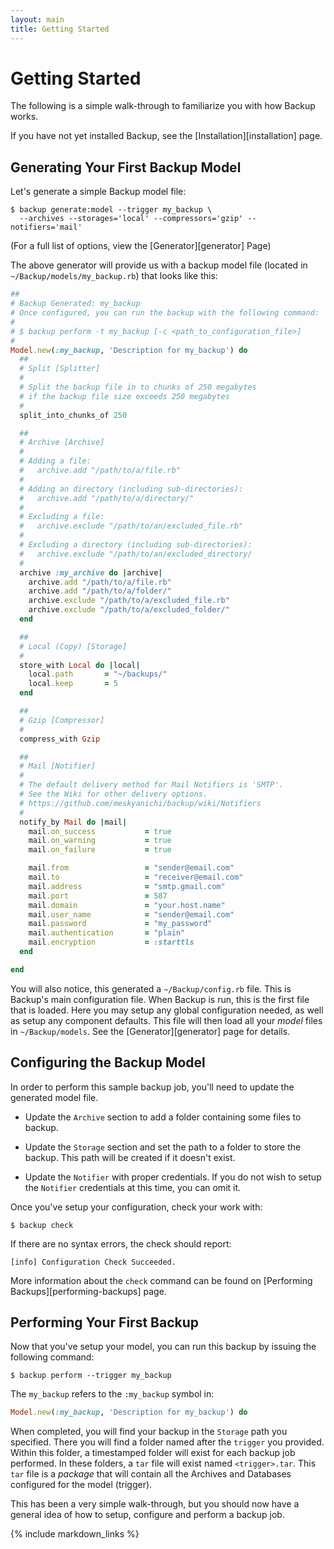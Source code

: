 ```yaml
---
layout: main
title: Getting Started
---
```


Getting Started
===============

The following is a simple walk-through to familiarize you with how Backup works.

If you have not yet installed Backup, see the [Installation][installation] page.

Generating Your First Backup Model
----------------------------------

Let's generate a simple Backup model file:

    $ backup generate:model --trigger my_backup \
      --archives --storages='local' --compressors='gzip' --notifiers='mail'

(For a full list of options, view the [Generator][generator] Page)

The above generator will provide us with a backup model file (located in `~/Backup/models/my_backup.rb`) that looks like this:

```rb
##
# Backup Generated: my_backup
# Once configured, you can run the backup with the following command:
#
# $ backup perform -t my_backup [-c <path_to_configuration_file>]
#
Model.new(:my_backup, 'Description for my_backup') do
  ##
  # Split [Splitter]
  #
  # Split the backup file in to chunks of 250 megabytes
  # if the backup file size exceeds 250 megabytes
  #
  split_into_chunks_of 250

  ##
  # Archive [Archive]
  #
  # Adding a file:
  #   archive.add "/path/to/a/file.rb"
  #
  # Adding an directory (including sub-directories):
  #   archive.add "/path/to/a/directory/"
  #
  # Excluding a file:
  #   archive.exclude "/path/to/an/excluded_file.rb"
  #
  # Excluding a directory (including sub-directories):
  #   archive.exclude "/path/to/an/excluded_directory/
  #
  archive :my_archive do |archive|
    archive.add "/path/to/a/file.rb"
    archive.add "/path/to/a/folder/"
    archive.exclude "/path/to/a/excluded_file.rb"
    archive.exclude "/path/to/a/excluded_folder/"
  end

  ##
  # Local (Copy) [Storage]
  #
  store_with Local do |local|
    local.path       = "~/backups/"
    local.keep       = 5
  end

  ##
  # Gzip [Compressor]
  #
  compress_with Gzip

  ##
  # Mail [Notifier]
  #
  # The default delivery method for Mail Notifiers is 'SMTP'.
  # See the Wiki for other delivery options.
  # https://github.com/meskyanichi/backup/wiki/Notifiers
  #
  notify_by Mail do |mail|
    mail.on_success           = true
    mail.on_warning           = true
    mail.on_failure           = true

    mail.from                 = "sender@email.com"
    mail.to                   = "receiver@email.com"
    mail.address              = "smtp.gmail.com"
    mail.port                 = 587
    mail.domain               = "your.host.name"
    mail.user_name            = "sender@email.com"
    mail.password             = "my_password"
    mail.authentication       = "plain"
    mail.encryption           = :starttls
  end

end
```

You will also notice, this generated a `~/Backup/config.rb` file. This is Backup's main configuration file.
When Backup is run, this is the first file that is loaded. Here you may setup any global configuration needed, as well
as setup any component defaults. This file will then load all your _model_ files in `~/Backup/models`.
See the [Generator][generator] page for details.


Configuring the Backup Model
----------------------------

In order to perform this sample backup job, you'll need to update the generated model file.

- Update the `Archive` section to add a folder containing some files to backup.

- Update the `Storage` section and set the path to a folder to store the backup. This path will be created if it
doesn't exist.

- Update the `Notifier` with proper credentials. If you do not wish to setup the `Notifier` credentials at this time,
  you can omit it.

Once you've setup your configuration, check your work with:

    $ backup check

If there are no syntax errors, the check should report:

    [info] Configuration Check Succeeded.

More information about the `check` command can be found on [Performing Backups][performing-backups] page.


Performing Your First Backup
----------------------------

Now that you've setup your model, you can run this backup by issuing the following command:

    $ backup perform --trigger my_backup

The `my_backup` refers to the `:my_backup` symbol in:

``` rb
Model.new(:my_backup, 'Description for my_backup') do
```

When completed, you will find your backup in the `Storage` path you specified. There you will find a folder named after
the `trigger` you provided. Within this folder, a timestamped folder will exist for each backup job performed. In these
folders, a `tar` file will exist named `<trigger>.tar`. This `tar` file is a _package_ that will contain all the
Archives and Databases configured for the model (trigger).


This has been a very simple walk-through, but you should now have a general idea of how to setup, configure and perform
a backup job.

{% include markdown_links %}
